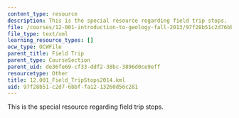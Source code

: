 ```yaml
---
content_type: resource
description: This is the special resource regarding field trip stops.
file: /courses/12-001-introduction-to-geology-fall-2013/97f28b51c2d76bbffa1213260d56c281_12.001_Field_TripStops2014.kml
file_type: text/xml
learning_resource_types: []
ocw_type: OCWFile
parent_title: Field Trip
parent_type: CourseSection
parent_uid: de36fe69-cf33-ddf2-38bc-3896d0ce9eff
resourcetype: Other
title: 12.001_Field_TripStops2014.kml
uid: 97f28b51-c2d7-6bbf-fa12-13260d56c281
---
```

This is the special resource regarding field trip stops.

